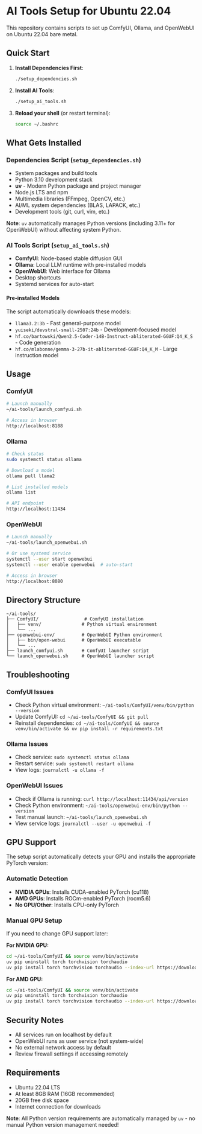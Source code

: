 # AI Tools Setup for Ubuntu 22.04

This repository contains scripts to set up ComfyUI, Ollama, and OpenWebUI on Ubuntu 22.04 bare metal.

## Quick Start

1. **Install Dependencies First**:
   ```bash
   ./setup_dependencies.sh
   ```

2. **Install AI Tools**:
   ```bash
   ./setup_ai_tools.sh
   ```

3. **Reload your shell** (or restart terminal):
   ```bash
   source ~/.bashrc
   ```

## What Gets Installed

### Dependencies Script (`setup_dependencies.sh`)
- System packages and build tools
- Python 3.10 development stack
- **uv** - Modern Python package and project manager
- Node.js LTS and npm
- Multimedia libraries (FFmpeg, OpenCV, etc.)
- AI/ML system dependencies (BLAS, LAPACK, etc.)
- Development tools (git, curl, vim, etc.)

**Note**: `uv` automatically manages Python versions (including 3.11+ for OpenWebUI) without affecting system Python.

### AI Tools Script (`setup_ai_tools.sh`)
- **ComfyUI**: Node-based stable diffusion GUI
- **Ollama**: Local LLM runtime with pre-installed models
- **OpenWebUI**: Web interface for Ollama
- Desktop shortcuts
- Systemd services for auto-start

#### Pre-installed Models
The script automatically downloads these models:
- `llama3.2:3b` - Fast general-purpose model
- `yuiseki/devstral-small-2507:24b` - Development-focused model
- `hf.co/bartowski/Qwen2.5-Coder-14B-Instruct-abliterated-GGUF:Q4_K_S` - Code generation
- `hf.co/mlabonne/gemma-3-27b-it-abliterated-GGUF:Q4_K_M` - Large instruction model

## Usage

### ComfyUI
```bash
# Launch manually
~/ai-tools/launch_comfyui.sh

# Access in browser
http://localhost:8188
```

### Ollama
```bash
# Check status
sudo systemctl status ollama

# Download a model
ollama pull llama2

# List installed models
ollama list

# API endpoint
http://localhost:11434
```

### OpenWebUI
```bash
# Launch manually
~/ai-tools/launch_openwebui.sh

# Or use systemd service
systemctl --user start openwebui
systemctl --user enable openwebui  # auto-start

# Access in browser
http://localhost:8080
```

## Directory Structure

```
~/ai-tools/
├── ComfyUI/                 # ComfyUI installation
│   ├── venv/               # Python virtual environment
│   └── ...
├── openwebui-env/          # OpenWebUI Python environment
│   ├── bin/open-webui      # OpenWebUI executable
│   └── ...
├── launch_comfyui.sh       # ComfyUI launcher script
└── launch_openwebui.sh     # OpenWebUI launcher script
```

## Troubleshooting

### ComfyUI Issues
- Check Python virtual environment: `~/ai-tools/ComfyUI/venv/bin/python --version`
- Update ComfyUI: `cd ~/ai-tools/ComfyUI && git pull`
- Reinstall dependencies: `cd ~/ai-tools/ComfyUI && source venv/bin/activate && uv pip install -r requirements.txt`

### Ollama Issues
- Check service: `sudo systemctl status ollama`
- Restart service: `sudo systemctl restart ollama`
- View logs: `journalctl -u ollama -f`

### OpenWebUI Issues
- Check if Ollama is running: `curl http://localhost:11434/api/version`
- Check Python environment: `~/ai-tools/openwebui-env/bin/python --version`
- Test manual launch: `~/ai-tools/launch_openwebui.sh`
- View service logs: `journalctl --user -u openwebui -f`

## GPU Support

The setup script automatically detects your GPU and installs the appropriate PyTorch version:

### Automatic Detection
- **NVIDIA GPUs**: Installs CUDA-enabled PyTorch (cu118)
- **AMD GPUs**: Installs ROCm-enabled PyTorch (rocm5.6) 
- **No GPU/Other**: Installs CPU-only PyTorch

### Manual GPU Setup
If you need to change GPU support later:

**For NVIDIA GPU:**
```bash
cd ~/ai-tools/ComfyUI && source venv/bin/activate
uv pip uninstall torch torchvision torchaudio
uv pip install torch torchvision torchaudio --index-url https://download.pytorch.org/whl/cu118
```

**For AMD GPU:**
```bash
cd ~/ai-tools/ComfyUI && source venv/bin/activate
uv pip uninstall torch torchvision torchaudio
uv pip install torch torchvision torchaudio --index-url https://download.pytorch.org/whl/rocm5.6
```

## Security Notes

- All services run on localhost by default
- OpenWebUI runs as user service (not system-wide)
- No external network access by default
- Review firewall settings if accessing remotely

## Requirements

- Ubuntu 22.04 LTS
- At least 8GB RAM (16GB recommended)
- 20GB free disk space
- Internet connection for downloads

**Note**: All Python version requirements are automatically managed by `uv` - no manual Python version management needed!